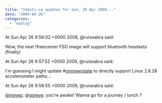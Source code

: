 ```yaml
---
title: "Identi.ca updates for Sun, 26 Apr 2009..."
date: "2009-04-26"
categories: 
  - "mublog"
---
```


At Sun Apr 26 9:56:02 +0000 2009, @ruiseabra said:

Wow, the next !freerunner FSO image will support bluetooth headsets (finally)

At Sun Apr 26 9:57:52 +0000 2009, @ruiseabra said:

I'm guessing I might update #[omnewrotate](http://identi.ca/tag/omnewrotate) to directly support Linux 2.6.28 accelerometer paths...

At Sun Apr 26 9:58:55 +0000 2009, @ruiseabra said:

@[jneves](http://identi.ca/jneves): @[ggreve](http://identi.ca/ggreve): you're awake! Wanna go for a journey / lunch ?
